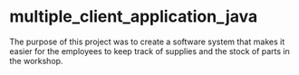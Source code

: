 # multiple_client_application_java
The purpose of this project was to create a software system that makes it easier for the employees to keep track of supplies and the stock of parts in the workshop.
